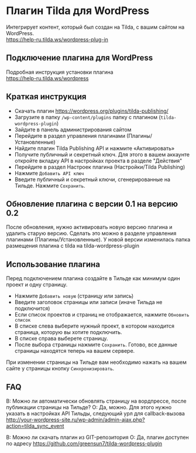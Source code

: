 # Плагин Tilda для WordPress
Интегрирует контент, который был создан на Tilda, с вашим сайтом на WordPress.  
https://help-ru.tilda.ws/wordpress-plug-in


## Подключение плагина для WordPress

Подробная инструкция установки плагина  
https://help-ru.tilda.ws/wordpress

## Краткая инструкция

* Скачать плагин https://wordpress.org/plugins/tilda-publishing/
* Загрузите в папку `/wp-content/plugins` папку с плагином (`tilda-wordpress-plugin`)
* Зайдите в панель администрирования сайтом
* Перейдите в раздел управления плагинами (Плагины/Установленные)
* Найдите плагин Tilda Publishing API и нажмите «Активировать»
* Получите публичный и секретный ключ. Для этого в вашем аккаунте откройте вкладку API в настройках проекта в разделе "Действия"
* Перейдите в раздел Настроек плагина (Настройки/Tilda Publishing)
* Нажмите `Добавить API ключ`
* Введите публичный и секретный ключи, сгенерированные на Тильде. Нажмите `Сохранить`.

## Обновление плагина с версии 0.1 на версию 0.2
После обновления, нужно активировать новую версию плагина и удалить старую версию. Сделать это можно в разделе управления плагинами (Плагины/Установленные).
У новой версии изменилась папка размещения плагина с tilda на tilda-wordpress-plugin

## Использование плагина

Перед подключением плагина создайте в Тильде как минимум один проект и одну страницу.

* Нажмите `Добавить новую` (страницу или запись)
* Введите заголовок страницы или записи (иначе Тильда не подключится)
* Если список проектов и страниц не отображается, нажмите `Обновить список`
* В списке слева выберите нужный проект, в котором находится страница, которую вы хотите подключить.
* В списке справа выберете страницу.
* После выбора страницы нажмите `Сохранить`. Готово, все данные страницы находятся теперь на вашем сервере.

При изменении страницы на Тильде вам необходимо нажать на вашем сайте у страницы кнопку `Синхронизировать`.

## FAQ

В: Можно ли автоматически обновлять страницу на вордпрессе, после публикации страницы на Тильде?
О: Да, можно. Для этого нужно указать в настройках API Тильды, следующий урл для callback-вызова http://your-wordpress-site.ru/wp-admin/admin-ajax.php?action=tilda_sync_event

В: Можно ли скачать плагин из GIT-репозитория
О: Да, плагин доступен по адресу https://github.com/greensun7/tilda-wordpress-plugin